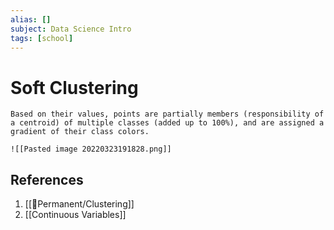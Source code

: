 ```yaml
---
alias: []
subject: Data Science Intro
tags: [school]
---
```

# Soft Clustering


```ad-note
Based on their values, points are partially members (responsibility of a centroid) of multiple classes (added up to 100%), and are assigned a gradient of their class colors.
```

```ad-example
![[Pasted image 20220323191828.png]]
```

## References
1. [[🗻Permanent/Clustering]]
2. [[Continuous Variables]]